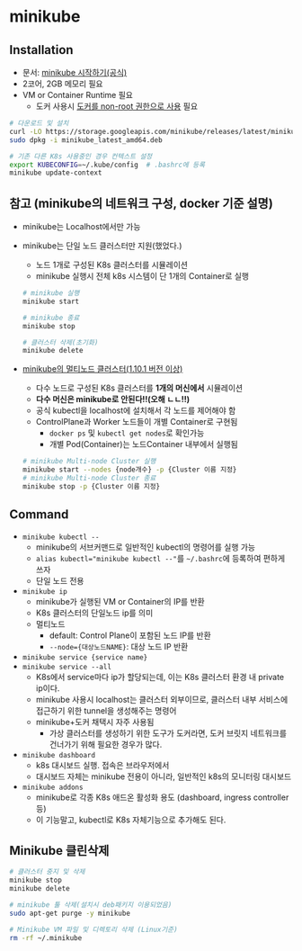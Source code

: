 # minikube

## Installation

- 문서: [minikube 시작하기(공식)](https://minikube.sigs.k8s.io/docs/start/)
- 2코어, 2GB 메모리 필요
- VM or Container Runtime 필요
  - 도커 사용시 [도커를 non-root 권한으로 사용](https://docs.docker.com/engine/install/linux-postinstall/#manage-docker-as-a-non-root-user) 필요

```sh
# 다운로드 및 설치
curl -LO https://storage.googleapis.com/minikube/releases/latest/minikube_latest_amd64.deb
sudo dpkg -i minikube_latest_amd64.deb

# 기존 다른 K8s 사용중인 경우 컨텍스트 설정
export KUBECONFIG=~/.kube/config  # .bashrc에 등록
minikube update-context
```

## 참고 (minikube의 네트워크 구성, docker 기준 설명)

- minikube는 Localhost에서만 가능
- minikube는 단일 노드 클러스터만 지원(했었다.)
  - 노드 1개로 구성된 K8s 클러스터를 시뮬레이션
  - minikube 실행시 전체 k8s 시스템이 단 1개의 Container로 실행

  ```sh
  # minikube 실행
  minikube start

  # minikube 종료
  minikube stop

  # 클러스터 삭제(초기화)
  minikube delete
  ```

- [minikube의 멀티노드 클러스터(1.10.1 버전 이상)](https://minikube.sigs.k8s.io/docs/tutorials/multi_node/)
  - 다수 노드로 구성된 K8s 클러스터를 **1개의 머신에서** 시뮬레이션
  - **다수 머신은 minikube로 안된다!!(오해 ㄴㄴ!!)**
  - 공식 kubectl을 localhost에 설치해서 각 노드를 제어해야 함
  - ControlPlane과 Worker 노드들이 개별 Container로 구현됨
    - `docker ps` 및 `kubectl get nodes`로 확인가능
    - 개별 Pod(Container)는 노드Container 내부에서 실행됨

  ```sh
  # minikube Multi-node Cluster 실행
  minikube start --nodes {node개수} -p {Cluster 이름 지정}
  # minikube Multi-node Cluster 종료
  minikube stop -p {Cluster 이름 지정}
  ```

## Command

- `minikube kubectl --`
  - minikube의 서브커맨드로 일반적인 kubectl의 명령어를 실행 가능
  - `alias kubectl="minikube kubectl --"`를 `~/.bashrc`에 등록하여 편하게 쓰자
  - 단일 노드 전용
- `minikube ip`
  - minikube가 실행된 VM or Container의 IP를 반환
  - K8s 클러스터의 단일노드 ip를 의미
  - 멀티노드
    - default: Control Plane이 포함된 노드 IP를 반환
    - `--node={대상노드NAME}`: 대상 노드 IP 반환
- `minikube service {service name}`
- `minikube service --all`
  - K8s에서 service마다 ip가 할당되는데, 이는 K8s 클러스터 환경 내 private ip이다.
  - minikube 사용시 localhost는 클러스터 외부이므로, 클러스터 내부 서비스에 접근하기 위한 tunnel을 생성해주는 명령어
  - minikube+도커 채택시 자주 사용됨
    - 가상 클러스터를 생성하기 위한 도구가 도커라면, 도커 브릿지 네트워크를 건너가기 위해 필요한 경우가 많다.
- `minikube dashboard`
  - k8s 대시보드 실행. 접속은 브라우저에서
  - 대시보드 자체는 minikube 전용이 아니라, 일반적인 k8s의 모니터링 대시보드
- `minikube addons`
  - minikube로 각종 K8s 애드온 활성화 용도 (dashboard, ingress controller 등)
  - 이 기능말고, kubectl로 K8s 자체기능으로 추가해도 된다.

## Minikube 클린삭제

```sh
# 클러스터 중지 및 삭제
minikube stop
minikube delete

# minikube 툴 삭제(설치시 deb패키지 이용되었음)
sudo apt-get purge -y minikube

# Minikube VM 파일 및 디렉토리 삭제 (Linux기준)
rm -rf ~/.minikube
```
